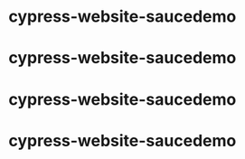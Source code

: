 # cypress-website-saucedemo
# cypress-website-saucedemo
# cypress-website-saucedemo
# cypress-website-saucedemo
